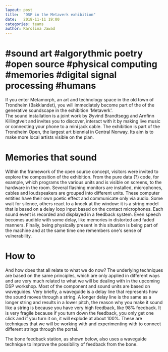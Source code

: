 ```yaml
---
layout: post
title:  "DSP in the Metaverk exhibition"
date:   2018-11-11 19:00
categories: teams
author: Karolina Jawad 
---
```


# #sound art #algorythmic poetry #open source #physical computing #memories #digital signal processing #humans

If you enter Metamorph, an art and technology space in the old town of Trondheim (Bakklandet), you will immediately become part of the 
of the generative soundscape in the exhibition 'Metaverk'.  
The sound installation is a joint work by Øyvind Brandtsegg and Arnfinn Killingtveit and invites you to discover, 
interact with it by making live music or connecting your phone to a mini jack cable. 
The exhibition is part of the Trondheim Open, the largest art biennial in Central Norway. 
Its aim is to make more local artists visible on the plan.

# Memories that sound

Within the framework of the open source concept, visitors were invited to explore the composition of the exhibition. 
From the pure data (?) code, for example, which programs the various units and is visible on screens, to the hardware in the room. 
Several flashing monitors are installed, microphones, cables and loudspeakers are grouped into different units. 
These computer entities have their own poetic effect and communicate only via audio. 
Some wait for silence, others react to a knock at the window: it is a string model that is based on a delay loop input
based on the contact microphones. Each sound event is recorded and displayed in a feedback system. 
Even speech becomes audible with some delay, like memories in distorted and faded manners.
Finally, being physically present in this situation is being part of the machine and at the same time 
one remembers one's sense of vulnerability.

# How to

And how does that all relate to what we do now?
The underlying techniques are based on the same principles, which are only applied in different ways and are very much 
related to what we will be dealing with in the upcoming DSP workshop. Most of the component and sound units are based on waveguides. 
Very briefly, a waveguide is a delay line that represents how the sound moves through a string. 
A longer delay line is the same as a longer string and results in a lower pitch, the reason why you make it sound 
like a string is because you have very high feedback, like 98% feedback. It is very fragile because if you turn down the
feedback, you only get one click and if you turn it on, it will explode at about 100%.
These are techniques that we will be working with and experimenting with to connect different strings through the portal.

The bone feedback station, as shown below, also uses a waveguide technique to improve the possibility of feedback from the bone. 





